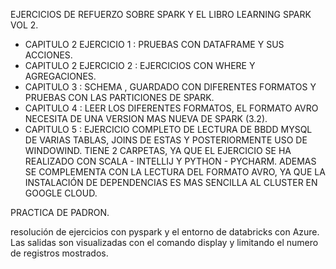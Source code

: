 EJERCICIOS DE REFUERZO SOBRE SPARK Y EL LIBRO LEARNING SPARK VOL 2.


  - CAPITULO 2 EJERCICIO 1 : PRUEBAS CON DATAFRAME Y SUS ACCIONES.
  - CAPITULO 2 EJERCICIO 2 : EJERCICIOS CON WHERE Y AGREGACIONES. 
  - CAPITULO 3 : SCHEMA , GUARDADO CON DIFERENTES FORMATOS Y PRUEBAS CON LAS PARTICIONES DE SPARK. 
  - CAPITULO 4 : LEER LOS DIFERENTES FORMATOS, EL FORMATO AVRO NECESITA DE UNA VERSION MAS NUEVA DE SPARK (3.2).
  - CAPITULO 5 : EJERCICIO COMPLETO DE LECTURA DE BBDD MYSQL DE VARIAS TABLAS, JOINS DE ESTAS Y POSTERIORMENTE USO DE WINDOWIND. 
                 TIENE 2 CARPETAS, YA QUE EL EJERCICIO SE HA REALIZADO CON SCALA - INTELLIJ Y PYTHON - PYCHARM.
                 ADEMAS SE COMPLEMENTA CON LA LECTURA DEL FORMATO AVRO, YA QUE LA INSTALACIÓN DE DEPENDENCIAS ES MAS SENCILLA AL CLUSTER EN GOOGLE CLOUD.
                 
PRACTICA DE PADRON.
  
  resolución de ejercicios con pyspark y el entorno de databricks con Azure.
  Las salidas son visualizadas con el comando display y limitando el numero de registros mostrados.

